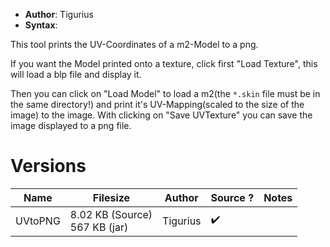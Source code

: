 - **Author**: Tigurius
- **Syntax**:

This tool prints the UV-Coordinates of a m2-Model to a png.

If you want the Model printed onto a texture, click first "Load Texture", this will  load a blp file and display it.

Then you can click on "Load Model" to load a m2(the `*.skin` file must be in the same directory!) and print it's UV-Mapping(scaled to the size of the image) to the image. With clicking on "Save UVTexture" you can save the image displayed to a png file.

# Versions

| Name    | Filesize     | Author   | Source ? | Notes |
| ------- | ------------ | -------- | -------- | ----- |
| UVtoPNG | 8.02 KB (Source)<br/>567 KB (jar) | Tigurius | ✔️         |       |
